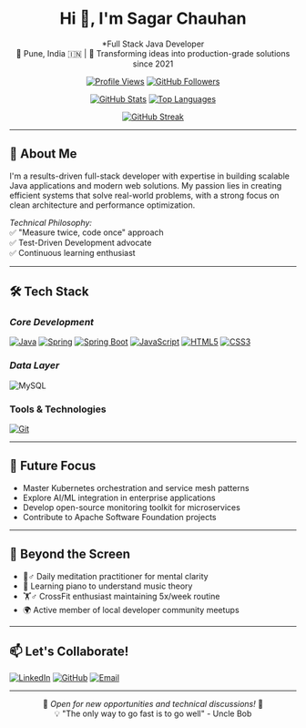 <div align="center">

# Hi 👋, I'm Sagar Chauhan

*Full Stack Java Developer  
📍 Pune, India 🇮🇳 | 🚀 Transforming ideas into production-grade solutions since 2021

[![Profile Views](https://komarev.com/ghpvc/?username=sagar-chauhan1&label=Profile%20views&color=0e75b6&style=flat)](https://github.com/sagar-chauhan1)
[![GitHub Followers](https://img.shields.io/github/followers/sagar-chauhan1?logo=github&style=social)](https://github.com/sagar-chauhan1)

[![GitHub Stats](https://github-readme-stats.vercel.app/api?username=sagar-chauhan1&show_icons=true&theme=radical&hide_title=true)](https://github.com/sagar-chauhan1)
[![Top Languages](https://github-readme-stats.vercel.app/api/top-langs/?username=sagar-chauhan1&layout=compact&theme=radical)](https://github.com/sagar-chauhan1)

[![GitHub Streak](https://github-readme-streak-stats.herokuapp.com/?user=sagar-chauhan1&theme=radical)](https://github.com/sagar-chauhan1)

</div>

---

## 🚀 About Me

I'm a results-driven full-stack developer with expertise in building scalable Java applications and modern web solutions. My passion lies in creating efficient systems that solve real-world problems, with a strong focus on clean architecture and performance optimization.

*Technical Philosophy:*  
✅ "Measure twice, code once" approach  
✅ Test-Driven Development advocate  
✅ Continuous learning enthusiast

---

## 🛠 Tech Stack

### *Core Development*
[![Java](https://img.shields.io/badge/Java-ED8B00?style=for-the-badge&logo=openjdk&logoColor=white)](https://www.java.com/)
[![Spring](https://img.shields.io/badge/Spring-6DB33F?style=for-the-badge&logo=spring&logoColor=white)](https://spring.io/)
[![Spring Boot](https://img.shields.io/badge/Spring_Boot-6DB33F?style=for-the-badge&logo=springboot&logoColor=white)](https://spring.io/projects/spring-boot)
[![JavaScript](https://img.shields.io/badge/JavaScript-F7DF1E?style=for-the-badge&logo=javascript&logoColor=black)](https://www.javascript.com/)
[![HTML5](https://img.shields.io/badge/HTML5-E34F26?style=for-the-badge&logo=html5&logoColor=white)](https://www.w3.org/html/)
[![CSS3](https://img.shields.io/badge/CSS3-1572B6?style=for-the-badge&logo=css3&logoColor=white)](https://www.w3.org/Style/CSS/)

### *Data Layer*
![MySQL](https://img.shields.io/badge/MySQL-4479A1?style=for-the-badge&logo=mysql&logoColor=white)

### Tools & Technologies
[![Git](https://img.shields.io/badge/Git-F05032?style=for-the-badge&logo=git&logoColor=white)](https://git-scm.com/)

---

## 🎯 Future Focus

- Master Kubernetes orchestration and service mesh patterns
- Explore AI/ML integration in enterprise applications
- Develop open-source monitoring toolkit for microservices
- Contribute to Apache Software Foundation projects

---

## 🎨 Beyond the Screen

- 🧘♂ Daily meditation practitioner for mental clarity
- 🎹 Learning piano to understand music theory
- 🏋♂ CrossFit enthusiast maintaining 5x/week routine
- 🌍 Active member of local developer community meetups

---

## 📫 Let's Collaborate!

[![LinkedIn](https://img.shields.io/badge/LinkedIn-0A66C2?style=for-the-badge&logo=linkedin&logoColor=white)](https://linkedin.com/in/sagar-chauhan-06091b342)
[![GitHub](https://img.shields.io/badge/GitHub-181717?style=for-the-badge&logo=github&logoColor=white)](https://github.com/sagar-chauhan1)
[![Email](https://img.shields.io/badge/Email-EA4335?style=for-the-badge&logo=gmail&logoColor=white)](mailto:sc0738489@gmail.com)

---

<div align="center">

🌟 *Open for new opportunities and technical discussions!* 🌟  
💡 "The only way to go fast is to go well" - Uncle Bob

</div>
